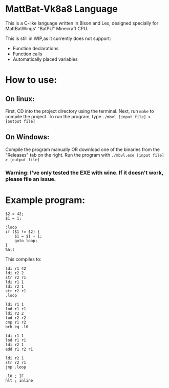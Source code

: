 # MattBat-Vk8a8 Language
This is a C-like language written in Bison and Lex, designed specially for MattBatWings' "BatPU" Minecraft CPU.

This is still in WIP,as it currently does not support:
* Function declarations
* Function calls
* Automatically placed variables

# How to use:
## On linux:

First, CD into the project directory using the terminal.
Next, run `make` to compile the project.
To run the program, type `./mbvl [input file] > [output file]`

## On Windows:

Compile the program manually OR download one of the binaries from the "Releases" tab on the right.
Run the program with `./mbvl.exe [input file] > [output file]`

### Warning: I've only tested the EXE with wine. If it doesn't work, please file an issue.

# Example program:
```
$2 = 42;
$1 = 1;

:loop
if ($1 != $2) {
    $1 = $1 + 1;
    goto loop;
}
%hlt
```
This compiles to:
```
ldi r1 42
ldi r2 2
str r2 r1
ldi r1 1
ldi r2 1
str r2 r1
.loop

ldi r1 1
lod r1 r1
ldi r2 2
lod r2 r2
cmp r1 r2
brh eq .l0

ldi r1 1
lod r1 r1
ldi r2 1
add r1 r2 r1

ldi r2 1
str r2 r1
jmp .loop

.l0 ; IF 
hlt ; inline 
```
